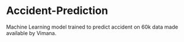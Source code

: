 # Accident-Prediction
Machine Learning model trained to predict accident on 60k data made available by Vimana.
